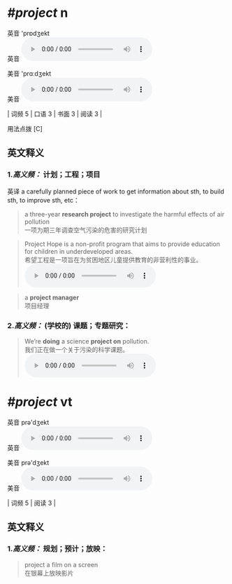 # ***\#project*** n
英音 'prɒdʒekt  
英音
<audio src="./media/project-n-B.aac" controls="controls"></audio>

美音 'prɑːdʒekt  
美音
<audio src="./media/project.aac" controls="controls"></audio>



| 词频 5 | 口语 3 | 书面 3 | 阅读 3 |  

用法点拨  [C]

英文释义
---
### 1.*高义频：* **计划；工程；项目**  
英译 a carefully planned piece of work to get information about sth, to build sth, to improve sth, etc：

 > a three-year **research project** to investigate the harmful effects of air pollution  
 > 一项为期三年调查空气污染的危害的研究计划    

 > Project Hope is a non-profit program that aims to provide education for children in underdeveloped areas.  
 > 希望工程是一项旨在为贫困地区儿童提供教育的非营利性的事业。    
<audio src="./media/P342 project1.aac" controls="controls"></audio>

 > a **project manager**  
 > 项目经理    

### 2.*高义频：* **(学校的) 课题；专题研究：**  

 > We’re **doing** a science **project on** pollution.  
 > 我们正在做一个关于污染的科学课题。    
<audio src="./media/P342 project2.aac" controls="controls"></audio>


# ***\#project*** vt
英音 prə'dʒekt  
英音
<audio src="./media/project-v-B.aac" controls="controls"></audio>

美音 prə'dʒekt  
美音
<audio src="./media/project-vt.aac" controls="controls"></audio>



| 词频 5 | 阅读 3 |  

英文释义
---
### 1.*高义频：* **规划；预计；放映：**  

 > project a film on a screen   
 > 在银幕上放映影片    


